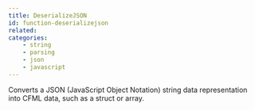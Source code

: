 ```yaml
---
title: DeserializeJSON
id: function-deserializejson
related:
categories:
    - string
    - parsing
    - json
    - javascript
---
```


Converts a JSON (JavaScript Object Notation) string data representation into CFML data, such as a struct or array.